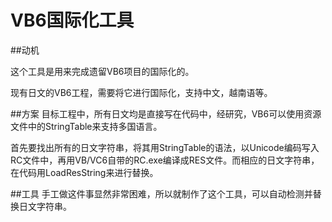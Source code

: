 VB6国际化工具
=============
##动机

这个工具是用来完成遗留VB6项目的国际化的。

现有日文的VB6工程，需要将它进行国际化，支持中文，越南语等。

##方案
目标工程中，所有日文均是直接写在代码中，经研究，VB6可以使用资源文件中的StringTable来支持多国语言。

首先要找出所有的日文字符串，将其用StringTable的语法，以Unicode编码写入RC文件中，再用VB/VC6自带的RC.exe编译成RES文件。而相应的日文字符串，在代码用LoadResString来进行替换。

##工具
手工做这件事显然非常困难，所以就制作了这个工具，可以自动检测并替换日文字符串。

